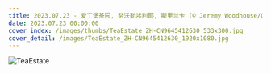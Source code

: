 ```yaml
---
title: 2023.07.23 - 爱丁堡茶园, 努沃勒埃利耶, 斯里兰卡 (© Jeremy Woodhouse/Getty Images)
date: 2023.07.23 00:00:00
cover_index: /images/thumbs/TeaEstate_ZH-CN9645412630_533x300.jpg
cover_detail: /images/TeaEstate_ZH-CN9645412630_1920x1080.jpg
---
```


![TeaEstate](/images/TeaEstate_ZH-CN9645412630_1920x1080.jpg)
